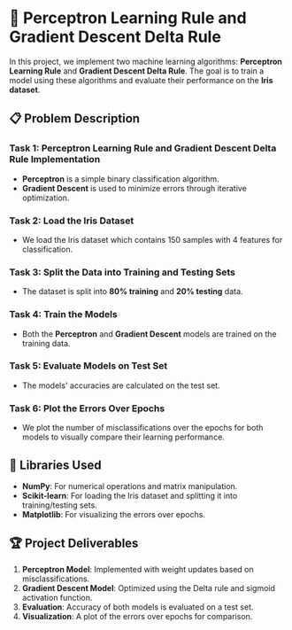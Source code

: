 # 🧠 Perceptron Learning Rule and Gradient Descent Delta Rule

In this project, we implement two machine learning algorithms: **Perceptron Learning Rule** and **Gradient Descent Delta Rule**. The goal is to train a model using these algorithms and evaluate their performance on the **Iris dataset**.

## 📋 Problem Description

### Task 1: Perceptron Learning Rule and Gradient Descent Delta Rule Implementation
- **Perceptron** is a simple binary classification algorithm.
- **Gradient Descent** is used to minimize errors through iterative optimization.

### Task 2: Load the Iris Dataset
- We load the Iris dataset which contains 150 samples with 4 features for classification.

### Task 3: Split the Data into Training and Testing Sets
- The dataset is split into **80% training** and **20% testing** data.

### Task 4: Train the Models
- Both the **Perceptron** and **Gradient Descent** models are trained on the training data.

### Task 5: Evaluate Models on Test Set
- The models' accuracies are calculated on the test set.

### Task 6: Plot the Errors Over Epochs
- We plot the number of misclassifications over the epochs for both models to visually compare their learning performance.

## 🧩 Libraries Used
- **NumPy**: For numerical operations and matrix manipulation.
- **Scikit-learn**: For loading the Iris dataset and splitting it into training/testing sets.
- **Matplotlib**: For visualizing the errors over epochs.

## 🏆 Project Deliverables
1. **Perceptron Model**: Implemented with weight updates based on misclassifications.
2. **Gradient Descent Model**: Optimized using the Delta rule and sigmoid activation function.
3. **Evaluation**: Accuracy of both models is evaluated on a test set.
4. **Visualization**: A plot of the errors over epochs for comparison.
